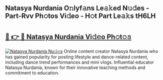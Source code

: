 ## Natasya Nurdania O𝚗lyf𝚊ns Le𝚊𝚔ed N𝚞𝚍es - Part-Rvv Ph𝚘tos Vi𝚍eo - H𝚘t Part Le𝚊𝚔s tH6LH

# <h2><a href="http://hf50zo.feru.top/?c=Natasya+Nurdania">🔗 👉 🔴 Natasya Nurdania Vi𝚍𝚎o Ph𝚘t𝚘𝚜</a></h2>

[![Natasya Nurdania Nu𝚍𝚎s](https://i.imgur.com/0TWrTi3.gif)](http://hf50zo.feru.top/?c=Natasya+Nurdania)
Online content creator Natasya Nurdania who has gained popularity for posting lifestyle and dance-related content, including dance trend performances and mini vlogs. Influential educator Natasya Nurdania, known for their innovative teaching methods and commitment to education. 
